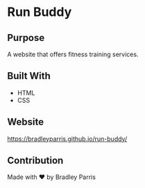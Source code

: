 # Run Buddy

## Purpose
A website that offers fitness training services.

## Built With
* HTML
* CSS

## Website
https://bradleyparris.github.io/run-buddy/

## Contribution
Made with ❤️ by Bradley Parris
